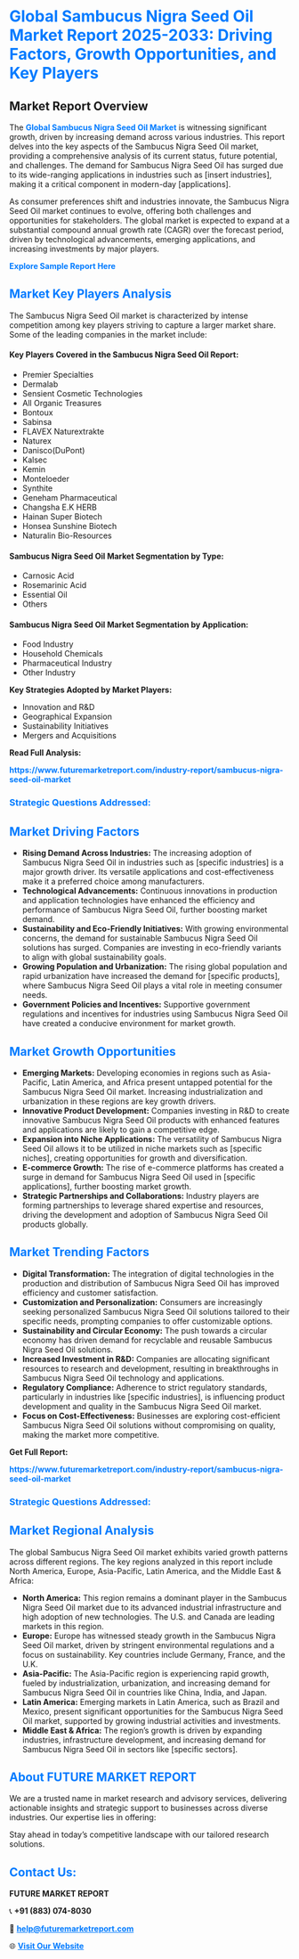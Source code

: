 <h1 style="color: #007BFF;">Global Sambucus Nigra Seed Oil Market Report 2025-2033: Driving Factors, Growth Opportunities, and Key Players</h1>

<section id="overview">
<h2>Market Report Overview</h2>
<p>The <a href="https://www.futuremarketreport.com/industry-report/sambucus-nigra-seed-oil-market" style="color: #007BFF; text-decoration: none;"><strong>Global Sambucus Nigra Seed Oil Market</strong></a> is witnessing significant growth, driven by increasing demand across various industries. This report delves into the key aspects of the Sambucus Nigra Seed Oil market, providing a comprehensive analysis of its current status, future potential, and challenges. The demand for Sambucus Nigra Seed Oil has surged due to its wide-ranging applications in industries such as [insert industries], making it a critical component in modern-day [applications].</p>
<p>As consumer preferences shift and industries innovate, the Sambucus Nigra Seed Oil market continues to evolve, offering both challenges and opportunities for stakeholders. The global market is expected to expand at a substantial compound annual growth rate (CAGR) over the forecast period, driven by technological advancements, emerging applications, and increasing investments by major players.</p>
</section>

<section id="overview">
<p><a href="https://www.futuremarketreport.com/request-sample/reportId=36709" style="color: #007BFF; text-decoration: none;"><strong>Explore Sample Report Here</strong></a></p>
</section>

<section id="key-players">
<h2 style="color: #007BFF;">Market Key Players Analysis</h2>
<p>The Sambucus Nigra Seed Oil market is characterized by intense competition among key players striving to capture a larger market share. Some of the leading companies in the market include:</p>
<h4>Key Players Covered in the Sambucus Nigra Seed Oil Report:</h4>
<ul><li>Premier Specialties</li><li>Dermalab</li><li>Sensient Cosmetic Technologies</li><li>All Organic Treasures</li><li>Bontoux</li><li>Sabinsa</li><li>FLAVEX Naturextrakte</li><li>Naturex</li><li>Danisco(DuPont)</li><li>Kalsec</li><li>Kemin</li><li>Monteloeder</li><li>Synthite</li><li>Geneham Pharmaceutical</li><li>Changsha E.K HERB</li><li>Hainan Super Biotech</li><li>Honsea Sunshine Biotech</li><li>Naturalin Bio-Resources</li></ul>
<h4>Sambucus Nigra Seed Oil Market Segmentation by Type:</h4>
<ul><li>Carnosic Acid</li><li>Rosemarinic Acid</li><li>Essential Oil</li><li>Others</li></ul>

<h4>Sambucus Nigra Seed Oil Market Segmentation by Application:</h4>
<ul><li>Food Industry</li><li>Household Chemicals</li><li>Pharmaceutical Industry</li><li>Other Industry</li></ul>
<p><strong>Key Strategies Adopted by Market Players:</strong></p>
<ul>
<li>Innovation and R&D</li>
<li>Geographical Expansion</li>
<li>Sustainability Initiatives</li>
<li>Mergers and Acquisitions</li>
</ul>
</section>

<section>
<p><strong>Read Full Analysis: </strong></p><a href="https://www.futuremarketreport.com/industry-report/sambucus-nigra-seed-oil-market" style="color: #007BFF; text-decoration: none;"><strong>https://www.futuremarketreport.com/industry-report/sambucus-nigra-seed-oil-market</strong></a>
<h3 style="color: #007BFF;">Strategic Questions Addressed:</h3>
</section>

<section id="driving-factors">
<h2 style="color: #007BFF;">Market Driving Factors</h2>
<ul>
<li><strong>Rising Demand Across Industries:</strong> The increasing adoption of Sambucus Nigra Seed Oil in industries such as [specific industries] is a major growth driver. Its versatile applications and cost-effectiveness make it a preferred choice among manufacturers.</li>
<li><strong>Technological Advancements:</strong> Continuous innovations in production and application technologies have enhanced the efficiency and performance of Sambucus Nigra Seed Oil, further boosting market demand.</li>
<li><strong>Sustainability and Eco-Friendly Initiatives:</strong> With growing environmental concerns, the demand for sustainable Sambucus Nigra Seed Oil solutions has surged. Companies are investing in eco-friendly variants to align with global sustainability goals.</li>
<li><strong>Growing Population and Urbanization:</strong> The rising global population and rapid urbanization have increased the demand for [specific products], where Sambucus Nigra Seed Oil plays a vital role in meeting consumer needs.</li>
<li><strong>Government Policies and Incentives:</strong> Supportive government regulations and incentives for industries using Sambucus Nigra Seed Oil have created a conducive environment for market growth.</li>
</ul>
</section>

<section id="growth-opportunities">
<h2 style="color: #007BFF;">Market Growth Opportunities</h2>
<ul>
<li><strong>Emerging Markets:</strong> Developing economies in regions such as Asia-Pacific, Latin America, and Africa present untapped potential for the Sambucus Nigra Seed Oil market. Increasing industrialization and urbanization in these regions are key growth drivers.</li>
<li><strong>Innovative Product Development:</strong> Companies investing in R&D to create innovative Sambucus Nigra Seed Oil products with enhanced features and applications are likely to gain a competitive edge.</li>
<li><strong>Expansion into Niche Applications:</strong> The versatility of Sambucus Nigra Seed Oil allows it to be utilized in niche markets such as [specific niches], creating opportunities for growth and diversification.</li>
<li><strong>E-commerce Growth:</strong> The rise of e-commerce platforms has created a surge in demand for Sambucus Nigra Seed Oil used in [specific applications], further boosting market growth.</li>
<li><strong>Strategic Partnerships and Collaborations:</strong> Industry players are forming partnerships to leverage shared expertise and resources, driving the development and adoption of Sambucus Nigra Seed Oil products globally.</li>
</ul>
</section>

<section id="trending-factors">
<h2 style="color: #007BFF;">Market Trending Factors</h2>
<ul>
<li><strong>Digital Transformation:</strong> The integration of digital technologies in the production and distribution of Sambucus Nigra Seed Oil has improved efficiency and customer satisfaction.</li>
<li><strong>Customization and Personalization:</strong> Consumers are increasingly seeking personalized Sambucus Nigra Seed Oil solutions tailored to their specific needs, prompting companies to offer customizable options.</li>
<li><strong>Sustainability and Circular Economy:</strong> The push towards a circular economy has driven demand for recyclable and reusable Sambucus Nigra Seed Oil solutions.</li>
<li><strong>Increased Investment in R&D:</strong> Companies are allocating significant resources to research and development, resulting in breakthroughs in Sambucus Nigra Seed Oil technology and applications.</li>
<li><strong>Regulatory Compliance:</strong> Adherence to strict regulatory standards, particularly in industries like [specific industries], is influencing product development and quality in the Sambucus Nigra Seed Oil market.</li>
<li><strong>Focus on Cost-Effectiveness:</strong> Businesses are exploring cost-efficient Sambucus Nigra Seed Oil solutions without compromising on quality, making the market more competitive.</li>
</ul>
</section>

<section>
<p><strong>Get Full Report: </strong></p><a href="https://www.futuremarketreport.com/industry-report/sambucus-nigra-seed-oil-market" style="color: #007BFF; text-decoration: none;"><strong>https://www.futuremarketreport.com/industry-report/sambucus-nigra-seed-oil-market</strong></a>
<h3 style="color: #007BFF;">Strategic Questions Addressed:</h3>
</section>


<section id="regional-analysis">
<h2 style="color: #007BFF;">Market Regional Analysis</h2>
<p>The global Sambucus Nigra Seed Oil market exhibits varied growth patterns across different regions. The key regions analyzed in this report include North America, Europe, Asia-Pacific, Latin America, and the Middle East & Africa:</p>
<ul>
<li><strong>North America:</strong> This region remains a dominant player in the Sambucus Nigra Seed Oil market due to its advanced industrial infrastructure and high adoption of new technologies. The U.S. and Canada are leading markets in this region.</li>
<li><strong>Europe:</strong> Europe has witnessed steady growth in the Sambucus Nigra Seed Oil market, driven by stringent environmental regulations and a focus on sustainability. Key countries include Germany, France, and the U.K.</li>
<li><strong>Asia-Pacific:</strong> The Asia-Pacific region is experiencing rapid growth, fueled by industrialization, urbanization, and increasing demand for Sambucus Nigra Seed Oil in countries like China, India, and Japan.</li>
<li><strong>Latin America:</strong> Emerging markets in Latin America, such as Brazil and Mexico, present significant opportunities for the Sambucus Nigra Seed Oil market, supported by growing industrial activities and investments.</li>
<li><strong>Middle East & Africa:</strong> The region’s growth is driven by expanding industries, infrastructure development, and increasing demand for Sambucus Nigra Seed Oil in sectors like [specific sectors].</li>
</ul>
</section>

<footer>
<h2 style="color: #007BFF;">About FUTURE MARKET REPORT</h2>
<p>We are a trusted name in market research and advisory services, delivering actionable insights and strategic support to businesses across diverse industries. Our expertise lies in offering:</p>

<p>Stay ahead in today’s competitive landscape with our tailored research solutions.</p>

<h2 style="color: #007BFF;">Contact Us:</h2>
<p><strong>FUTURE MARKET REPORT</strong></p>
<p>📞 <strong>+91 (883) 074-8030</strong></p>
<p>📧 <strong><a href="mailto:help@futuremarketreport.com" style="color: #007BFF;">help@futuremarketreport.com</a></strong></p>
<p>🌐 <strong><a href="https://www.futuremarketreport.com/" style="color: #007BFF;">Visit Our Website</a></strong></p>
</footer>